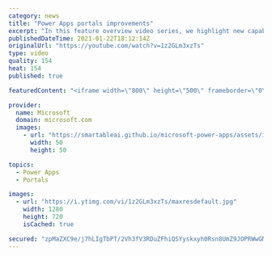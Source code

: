 ```yaml
---
category: news
title: "Power Apps portals improvements"
excerpt: "In this feature overview video series, we highlight new capabilities included in the latest update to Microsoft Power Apps.  Power Apps portals improvements bring new capabilities for makers and developers by providing a new identity management configuration experience with enhanced functionality to"
publishedDateTime: 2021-01-22T18:12:14Z
originalUrl: "https://youtube.com/watch?v=1z2GLm3xzTs"
type: video
quality: 154
heat: 154
published: true

featuredContent: "<iframe width=\"800\" height=\"500\" frameborder=\"0\" src=\"https://www.youtube.com/embed/1z2GLm3xzTs\" allow=\"accelerometer; autoplay; encrypted-media; gyroscope; picture-in-picture\" allowfullscreen></iframe>"

provider:
  name: Microsoft
  domain: microsoft.com
  images:
    - url: "https://smartableai.github.io/microsoft-power-apps/assets/images/organizations/microsoft.com-50x50.jpg"
      width: 50
      height: 50

topics:
  - Power Apps
  - Portals

images:
  - url: "https://i.ytimg.com/vi/1z2GLm3xzTs/maxresdefault.jpg"
    width: 1280
    height: 720
    isCached: true

secured: "zpMaZXC9e/j7hLIgTbPT/2Vh3fV3RDuZFhiQSYyskxyh0Rsn8UmZ9JOPRWwGMTBPnGSRYGYP44hnfNyhPW2ff11ueb1Nsz0IRTQ1hHW3MGymoyhaVntYQdR6c226edlm6yMsBVsDD2VGPMZeNkhzfzkLUn2BniNCyuXjEvBs8CNbJnYAtZJfPpsb/R45otuP6883yKAtoUH5+0aKGJGvDTqORGP7CNJ6y/cZsfmNwBC1riTHZBwFcJv4h5XGpo2uqktO6d+N1hpJf1E+UsvTDtcuAGQQvDXvIbB4lvM5tY86MVFEJ+/3lJ7YT+bTzI+im0xwfEHq9dQzuwU0PL2KdCsDZtvvLWwOch8h1yIYMhtNUzKDPidEVlCkE6a9Bh1TqVSEJ8ckYRH68Q5ABN+wMC2ds7D15ymJzTqseH18pTlbUcKMhfI8c2IOJwQwIRQR;Tp+jAfOvKvsrmChs48gEvA=="
---
```


